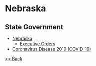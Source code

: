 # Nebraska

## State Government

* [Nebraska](https://www.nebraska.gov/)
  * [Executive Orders](http://govdocs.nebraska.gov/docs/pilot/pubs/eoindex.html)
* [Coronavirus Disease 2019 (COVID-19)](http://dhhs.ne.gov/Pages/Coronavirus.aspx)

[<< Back](README.md)

